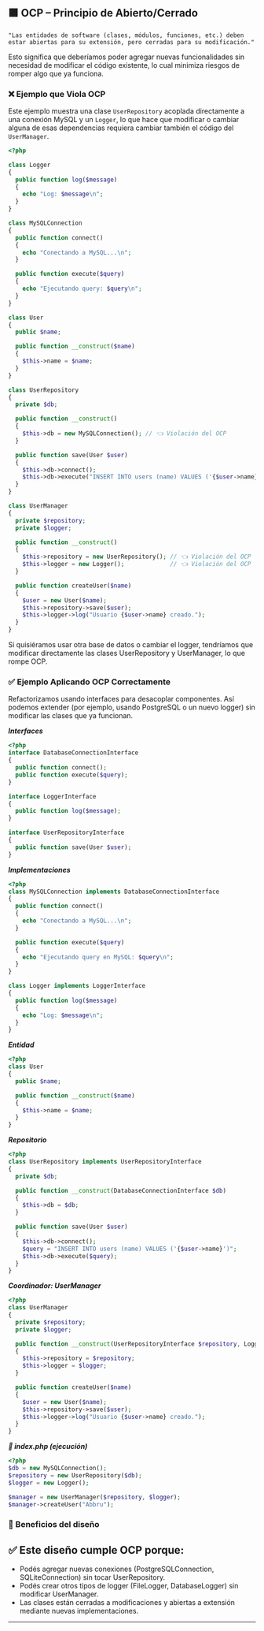 ## 🟪 OCP – Principio de Abierto/Cerrado
```
"Las entidades de software (clases, módulos, funciones, etc.) deben estar abiertas para su extensión, pero cerradas para su modificación."
```

Esto significa que deberíamos poder agregar nuevas funcionalidades sin necesidad de modificar el código existente, lo cual minimiza riesgos de romper algo que ya funciona.

### ❌ Ejemplo que Viola OCP

Este ejemplo muestra una clase `UserRepository` acoplada directamente a una conexión MySQL y un `Logger`, lo que hace que modificar o cambiar alguna de esas dependencias requiera cambiar también el código del `UserManager`.

```php
<?php

class Logger
{
  public function log($message)
  {
    echo "Log: $message\n";
  }
}

class MySQLConnection
{
  public function connect()
  {
    echo "Conectando a MySQL...\n";
  }

  public function execute($query)
  {
    echo "Ejecutando query: $query\n";
  }
}

class User
{
  public $name;

  public function __construct($name)
  {
    $this->name = $name;
  }
}

class UserRepository
{
  private $db;

  public function __construct()
  {
    $this->db = new MySQLConnection(); // 👈 Violación del OCP
  }

  public function save(User $user)
  {
    $this->db->connect();
    $this->db->execute("INSERT INTO users (name) VALUES ('{$user->name}')");
  }
}

class UserManager
{
  private $repository;
  private $logger;

  public function __construct()
  {
    $this->repository = new UserRepository(); // 👈 Violación del OCP
    $this->logger = new Logger();             // 👈 Violación del OCP
  }

  public function createUser($name)
  {
    $user = new User($name);
    $this->repository->save($user);
    $this->logger->log("Usuario {$user->name} creado.");
  }
}

```

Si quisiéramos usar otra base de datos o cambiar el logger, tendríamos que modificar directamente las clases UserRepository y UserManager, lo que rompe OCP.


### ✅ Ejemplo Aplicando OCP Correctamente

Refactorizamos usando interfaces para desacoplar componentes. Así podemos extender (por ejemplo, usando PostgreSQL o un nuevo logger) sin modificar las clases que ya funcionan.

***Interfaces***

```php
<?php
interface DatabaseConnectionInterface
{
  public function connect();
  public function execute($query);
}

interface LoggerInterface
{
  public function log($message);
}

interface UserRepositoryInterface
{
  public function save(User $user);
}
```

***Implementaciones***
```php
<?php
class MySQLConnection implements DatabaseConnectionInterface
{
  public function connect()
  {
    echo "Conectando a MySQL...\n";
  }

  public function execute($query)
  {
    echo "Ejecutando query en MySQL: $query\n";
  }
}

class Logger implements LoggerInterface
{
  public function log($message)
  {
    echo "Log: $message\n";
  }
}
```

***Entidad***
```php
<?php 
class User
{
  public $name;

  public function __construct($name)
  {
    $this->name = $name;
  }
}
```

***Repositorio***
```php
<?php 
class UserRepository implements UserRepositoryInterface
{
  private $db;

  public function __construct(DatabaseConnectionInterface $db)
  {
    $this->db = $db;
  }

  public function save(User $user)
  {
    $this->db->connect();
    $query = "INSERT INTO users (name) VALUES ('{$user->name}')";
    $this->db->execute($query);
  }
}
```

***Coordinador: UserManager***

```php
<?php
class UserManager
{
  private $repository;
  private $logger;

  public function __construct(UserRepositoryInterface $repository, LoggerInterface $logger)
  {
    $this->repository = $repository;
    $this->logger = $logger;
  }

  public function createUser($name)
  {
    $user = new User($name);
    $this->repository->save($user);
    $this->logger->log("Usuario {$user->name} creado.");
  }
}
```

***🧪 index.php (ejecución)***

```php
<?php
$db = new MySQLConnection();
$repository = new UserRepository($db);
$logger = new Logger();

$manager = new UserManager($repository, $logger);
$manager->createUser("Abbru");
```

### 🧠 Beneficios del diseño

## ✅ Este diseño cumple OCP porque:
- Podés agregar nuevas conexiones (PostgreSQLConnection, SQLiteConnection) sin tocar UserRepository.
- Podés crear otros tipos de logger (FileLogger, DatabaseLogger) sin modificar UserManager.
- Las clases están cerradas a modificaciones y abiertas a extensión mediante nuevas implementaciones.

---

